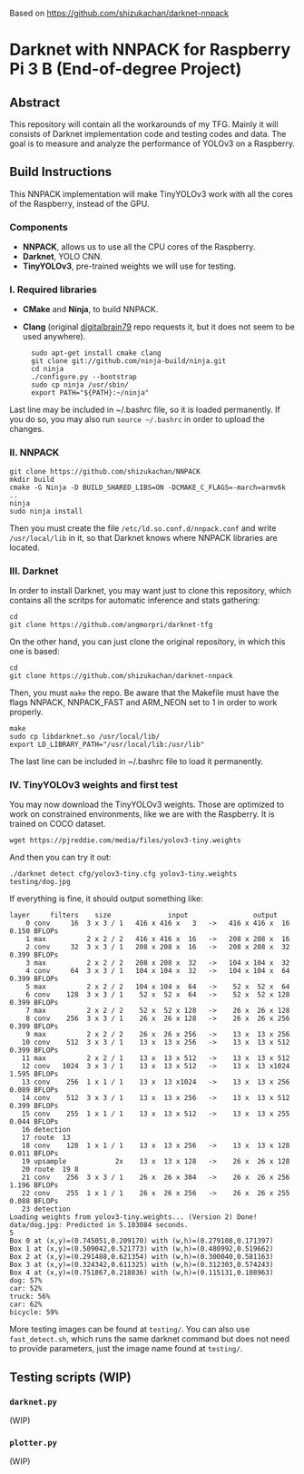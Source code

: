Based on <https://github.com/shizukachan/darknet-nnpack>

# Darknet with NNPACK for Raspberry Pi 3 B (End-of-degree Project)
## Abstract
This repository will contain all the workarounds of my TFG.
Mainly it will consists of Darknet implementation code and testing codes and data.
The goal is to measure and analyze the performance of YOLOv3 on a Raspberry.

## Build Instructions
This NNPACK implementation will make TinyYOLOv3 work with all the cores of the Raspberry, instead of the GPU.
### Components
* **NNPACK**, allows us to use all the CPU cores of the Raspberry.
* **Darknet**, YOLO CNN.
* **TinyYOLOv3**, pre-trained weights we will use for testing.

### I. Required libraries
* **CMake** and **Ninja**, to build NNPACK.
* **Clang** (original [digitalbrain79](https://github.com/digitalbrain79/darknet-nnpack/) repo requests it, but it does not seem to be used anywhere).

		sudo apt-get install cmake clang
		git clone git://github.com/ninja-build/ninja.git
		cd ninja
		./configure.py --bootstrap
		sudo cp ninja /usr/sbin/
		export PATH="${PATH}:~/ninja"

Last line may be included in ~/.bashrc file, so it is loaded permanently. If you do so, you may also run `source ~/.bashrc` in order to upload the changes.

### II. NNPACK
	git clone https://github.com/shizukachan/NNPACK
	mkdir build
	cmake -G Ninja -D BUILD_SHARED_LIBS=ON -DCMAKE_C_FLAGS=-march=armv6k ..
	ninja
	sudo ninja install

Then you must create the file `/etc/ld.so.conf.d/nnpack.conf` and write `/usr/local/lib` in it, so that Darknet knows where NNPACK libraries are located.

### III. Darknet
In order to install Darknet, you may want just to clone this repository, which contains all the scritps for automatic inference and stats gathering:

	cd
	git clone https://github.com/angmorpri/darknet-tfg
	
On the other hand, you can just clone the original repository, in which this one is based:

	cd
	git clone https://github.com/shizukachan/darknet-nnpack

Then, you must `make` the repo. Be aware that the Makefile must have the flags NNPACK, NNPACK_FAST and ARM_NEON set to 1 in order to work properly.

	make
	sudo cp libdarknet.so /usr/local/lib/
	export LD_LIBRARY_PATH="/usr/local/lib:/usr/lib"

The last line can be included in ~/.bashrc file to load it permanently.
	

### IV. TinyYOLOv3 weights and first test
You may now download the TinyYOLOv3 weights. Those are optimized to work on constrained environments, like we are with the Raspberry. It is trained on COCO dataset.

	wget https://pjreddie.com/media/files/yolov3-tiny.weights

And then you can try it out:

	./darknet detect cfg/yolov3-tiny.cfg yolov3-tiny.weights testing/dog.jpg

If everything is fine, it should output something like:

	layer     filters    size              input                output
	    0 conv     16  3 x 3 / 1   416 x 416 x   3   ->   416 x 416 x  16  0.150 BFLOPs
	    1 max          2 x 2 / 2   416 x 416 x  16   ->   208 x 208 x  16
	    2 conv     32  3 x 3 / 1   208 x 208 x  16   ->   208 x 208 x  32  0.399 BFLOPs
	    3 max          2 x 2 / 2   208 x 208 x  32   ->   104 x 104 x  32
	    4 conv     64  3 x 3 / 1   104 x 104 x  32   ->   104 x 104 x  64  0.399 BFLOPs
	    5 max          2 x 2 / 2   104 x 104 x  64   ->    52 x  52 x  64
	    6 conv    128  3 x 3 / 1    52 x  52 x  64   ->    52 x  52 x 128  0.399 BFLOPs
	    7 max          2 x 2 / 2    52 x  52 x 128   ->    26 x  26 x 128
	    8 conv    256  3 x 3 / 1    26 x  26 x 128   ->    26 x  26 x 256  0.399 BFLOPs
	    9 max          2 x 2 / 2    26 x  26 x 256   ->    13 x  13 x 256
	   10 conv    512  3 x 3 / 1    13 x  13 x 256   ->    13 x  13 x 512  0.399 BFLOPs
	   11 max          2 x 2 / 1    13 x  13 x 512   ->    13 x  13 x 512
	   12 conv   1024  3 x 3 / 1    13 x  13 x 512   ->    13 x  13 x1024  1.595 BFLOPs
	   13 conv    256  1 x 1 / 1    13 x  13 x1024   ->    13 x  13 x 256  0.089 BFLOPs
	   14 conv    512  3 x 3 / 1    13 x  13 x 256   ->    13 x  13 x 512  0.399 BFLOPs
	   15 conv    255  1 x 1 / 1    13 x  13 x 512   ->    13 x  13 x 255  0.044 BFLOPs
	   16 detection
	   17 route  13
	   18 conv    128  1 x 1 / 1    13 x  13 x 256   ->    13 x  13 x 128  0.011 BFLOPs
	   19 upsample            2x    13 x  13 x 128   ->    26 x  26 x 128
	   20 route  19 8
	   21 conv    256  3 x 3 / 1    26 x  26 x 384   ->    26 x  26 x 256  1.196 BFLOPs
	   22 conv    255  1 x 1 / 1    26 x  26 x 256   ->    26 x  26 x 255  0.088 BFLOPs
	   23 detection
	Loading weights from yolov3-tiny.weights... (Version 2) Done!
	data/dog.jpg: Predicted in 5.103084 seconds.
	5
	Box 0 at (x,y)=(0.745051,0.209170) with (w,h)=(0.279108,0.171397)
	Box 1 at (x,y)=(0.509042,0.521773) with (w,h)=(0.480992,0.519662)
	Box 2 at (x,y)=(0.291488,0.621354) with (w,h)=(0.300040,0.581163)
	Box 3 at (x,y)=(0.324342,0.611325) with (w,h)=(0.312303,0.574243)
	Box 4 at (x,y)=(0.751867,0.218836) with (w,h)=(0.115131,0.108963)
	dog: 57%
	car: 52%
	truck: 56%
	car: 62%
	bicycle: 59%

More testing images can be found at `testing/`. You can also use `fast_detect.sh`, which runs the same darknet command but does not need to provide parameters, just the image name found at `testing/`.


## Testing scripts (WIP)
### `darknet.py`
(WIP)

### `plotter.py`
(WIP)

